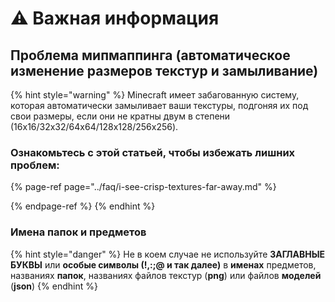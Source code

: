 # ⚠ Важная информация

## Проблема мипмаппинга \(автоматическое изменение размеров текстур и замыливание\)

{% hint style="warning" %}
Minecraft имеет забагованную систему, которая автоматически замыливает ваши текстуры, подгоняя их под свои размеры, если они не кратны двум в степени \(16x16/32x32/64x64/128x128/256x256\).

### Ознакомьтесь с этой статьей, чтобы избежать лишних проблем:

{% page-ref page="../faq/i-see-crisp-textures-far-away.md" %}

{% endpage-ref %}
{% endhint %}

### Имена папок и предметов

{% hint style="danger" %}
Не в коем случае не используйте **ЗАГЛАВНЫЕ БУКВЫ** или **особые символы \(!,:;@ и так далее\)** в **именах** предметов, названиях **папок**, названиях файлов текстур \(**png**\) или файлов **моделей** \(**json**\)
{% endhint %}
